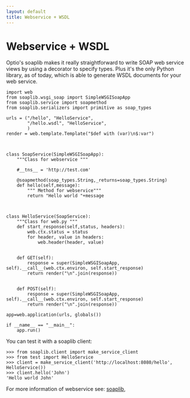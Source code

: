 ```yaml
---
layout: default
title: Webservice + WSDL
---
```


# Webservice + WSDL

Optio's soaplib makes it really straightforward to write SOAP web service views by using a decorator to specify types. Plus it's the only Python library, as of today, which is able to generate WSDL documents for your web service. 



    import web 
    from soaplib.wsgi_soap import SimpleWSGISoapApp
    from soaplib.service import soapmethod
    from soaplib.serializers import primitive as soap_types

    urls = ("/hello", "HelloService",
            "/hello.wsdl", "HelloService",
            )
    render = web.template.Template("$def with (var)\n$:var")


    
    class SoapService(SimpleWSGISoapApp):
        """Class for webservice """

        #__tns__ = 'http://test.com'
    
        @soapmethod(soap_types.String,_returns=soap_types.String)
        def hello(self,message):
            """ Method for webservice"""
            return "Hello world "+message
     


    class HelloService(SoapService):
        """Class for web.py """
        def start_response(self,status, headers):
            web.ctx.status = status
            for header, value in headers:
                web.header(header, value)
    
    
        def GET(self):
            response = super(SimpleWSGISoapApp, self).__call__(web.ctx.environ, self.start_response)
            return render("\n".join(response))
    
    
        def POST(self):
            response = super(SimpleWSGISoapApp, self).__call__(web.ctx.environ, self.start_response)
            return render("\n".join(response))
     
    app=web.application(urls, globals())
    
    if __name__ == "__main__":
        app.run()




You can test it with a soaplib client: 

    >>> from soaplib.client import make_service_client
    >>> from test import HelloService
    >>> client = make_service_client('http://localhost:8080/hello', HelloService())
    >>> client.hello('John')
    'Hello world John'

For more information of webservice see: [soaplib](http://trac.optio.webfactional.com/), 

